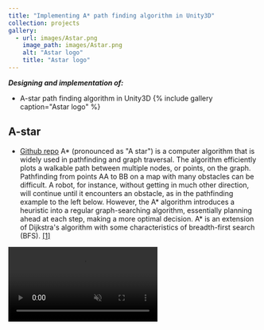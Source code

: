 ```yaml
---
title: "Implementing A* path finding algorithm in Unity3D"
collection: projects
gallery:
  - url: images/Astar.png
    image_path: images/Astar.png
    alt: "Astar logo"
    title: "Astar logo"
---
```

***Designing and implementation of:***
- A-star path finding algorithm in Unity3D
{% include gallery caption="Astar logo" %}

## A-star
* [Github repo](https://github.com/benymaxparsa/A-Star-Algorithm)
A* (pronounced as "A star") is a computer algorithm that is widely used in pathfinding and graph traversal. The algorithm efficiently plots a walkable path between multiple nodes, or points, on the graph.
Pathfinding from points AA to BB on a map with many obstacles can be difficult. A robot, for instance, without getting in much other direction, will continue until it encounters an obstacle, as in the pathfinding example to the left below.
However, the A* algorithm introduces a heuristic into a regular graph-searching algorithm, essentially planning ahead at each step, making a more optimal decision.
A* is an extension of Dijkstra's algorithm with some characteristics of breadth-first search (BFS). [[1]](https://brilliant.org/wiki/a-star-search/)
<video src="https://user-images.githubusercontent.com/51443025/162410327-984fb87c-e5e5-4bab-bb18-d359f3bf3770.mp4" data-canonical-src="https://user-images.githubusercontent.com/51443025/162410327-984fb87c-e5e5-4bab-bb18-d359f3bf3770.mp4" controls="controls" muted="muted" class="d-block rounded-bottom-2 border-top width-fit" style="max-height:440px;">

  </video>



